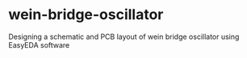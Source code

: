 # wein-bridge-oscillator
Designing a schematic and PCB layout of wein bridge oscillator using EasyEDA software
